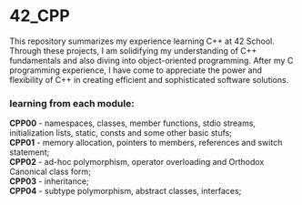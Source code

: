 # 42_CPP
This repository summarizes my experience learning C++ at 42 School.
Through these projects, I am solidifying my understanding of C++ fundamentals and also diving into object-oriented programming.
After my C programming experience, I have come to appreciate the power and flexibility of C++ in creating efficient and sophisticated software solutions.

### learning from each module:

**CPP00** - namespaces, classes, member functions, stdio streams, initialization lists, static, consts and some other basic stufs;<br>
**CPP01** - memory allocation, pointers to members, references and switch statement;<br>
**CPP02** - ad-hoc polymorphism, operator overloading and Orthodox Canonical class form;<br>
**CPP03** - inheritance;<br>
**CPP04** - subtype polymorphism, abstract classes, interfaces;<br>
